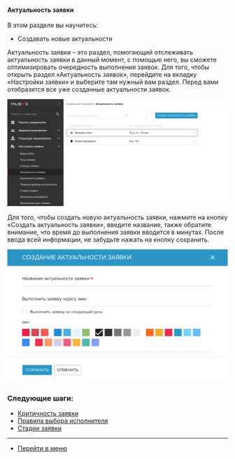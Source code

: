 #### Актуальность заявки
В этом разделе вы научитесь:
- Создавать новые актуальности

Актуальность заявки – это раздел, помогающий отслеживать актуальность заявки в данный момент, с помощью него, вы сможете оптимизировать очередность выполнения заявок. Для того, чтобы открыть раздел «Актуальность заявок», перейдите на вкладку «Настройки заявки» и выберите там нужный вам раздел. Перед вами отобразятся все уже созданные актуальности заявок.

![actual1](/attachments/images/FAQ/ADMIN/Actuality/actual1.png)

Для того, чтобы создать новую актуальность заявки, нажмите на кнопку «Создать актуальность заявки», введите название, также обратите внимание, что время до выполнения заявки вводится в минутах. После ввода всей информации, не забудьте нажать на кнопку сохранить.

![actual2](/attachments/images/FAQ/ADMIN/Actuality/actual2.png)



### Следующие шаги:
- [Критичность заявки](./Criticality.md)
- [Правила выбора исполнителя](./RulesOfChoice.md)
- [Стадии заявки](./StageType.md)

____
- [Перейти в меню](http://wiki.hubex.ru)
